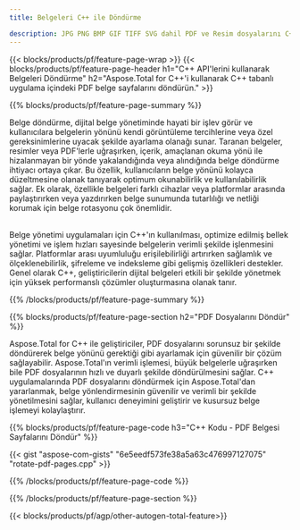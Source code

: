 ```yaml
---
title: Belgeleri C++ ile Döndürme 

description: JPG PNG BMP GIF TIFF SVG dahil PDF ve Resim dosyalarını C++ uygulamanız aracılığıyla döndürün.
---
```


{{< blocks/products/pf/feature-page-wrap >}}
{{< blocks/products/pf/feature-page-header h1="C++ API'lerini kullanarak Belgeleri Döndürme" h2="Aspose.Total for C++'i kullanarak C++ tabanlı uygulama içindeki PDF belge sayfalarını döndürün." >}}

{{% blocks/products/pf/feature-page-summary %}}

Belge döndürme, dijital belge yönetiminde hayati bir işlev görür ve kullanıcılara belgelerin yönünü kendi görüntüleme tercihlerine veya özel gereksinimlerine uyacak şekilde ayarlama olanağı sunar. Taranan belgeler, resimler veya PDF'lerle uğraşırken, içerik, amaçlanan okuma yönü ile hizalanmayan bir yönde yakalandığında veya alındığında belge döndürme ihtiyacı ortaya çıkar. Bu özellik, kullanıcıların belge yönünü kolayca düzeltmesine olanak tanıyarak optimum okunabilirlik ve kullanılabilirlik sağlar. Ek olarak, özellikle belgeleri farklı cihazlar veya platformlar arasında paylaştırırken veya yazdırırken belge sunumunda tutarlılığı ve netliği korumak için belge rotasyonu çok önemlidir. <br /><br />

Belge yönetimi uygulamaları için C++'ın kullanılması, optimize edilmiş bellek yönetimi ve işlem hızları sayesinde belgelerin verimli şekilde işlenmesini sağlar. Platformlar arası uyumluluğu erişilebilirliği artırırken sağlamlık ve ölçeklenebilirlik, şifreleme ve indeksleme gibi gelişmiş özellikleri destekler. Genel olarak C++, geliştiricilerin dijital belgeleri etkili bir şekilde yönetmek için yüksek performanslı çözümler oluşturmasına olanak tanır.

{{% /blocks/products/pf/feature-page-summary  %}}


{{% blocks/products/pf/feature-page-section  h2="PDF Dosyalarını Döndür" %}}

Aspose.Total for C++ ile geliştiriciler, PDF dosyalarını sorunsuz bir şekilde döndürerek belge yönünü gerektiği gibi ayarlamak için güvenilir bir çözüm sağlayabilir. Aspose.Total'ın verimli işlemesi, büyük belgelerle uğraşırken bile PDF dosyalarının hızlı ve duyarlı şekilde döndürülmesini sağlar. C++ uygulamalarında PDF dosyalarını döndürmek için Aspose.Total'dan yararlanmak, belge yönlendirmesinin güvenilir ve verimli bir şekilde yönetilmesini sağlar, kullanıcı deneyimini geliştirir ve kusursuz belge işlemeyi kolaylaştırır.

{{% blocks/products/pf/feature-page-code h3="C++ Kodu - PDF Belgesi Sayfalarını Döndür" %}}

{{< gist "aspose-com-gists" "6e5eedf573fe38a5a63c476997127075" "rotate-pdf-pages.cpp" >}}

{{% /blocks/products/pf/feature-page-code  %}}

{{% /blocks/products/pf/feature-page-section %}}

{{< blocks/products/pf/agp/other-autogen-total-feature>}}